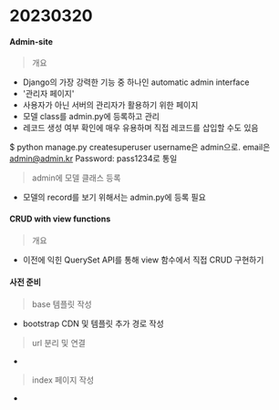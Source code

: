 # 20230320

#### Admin-site

> 개요

- Django의 가장 강력한 기능 중 하나인 automatic admin interface
- '관리자 페이지'
- 사용자가 아닌 서버의 관리자가 활용하기 위한 페이지
- 모델 class를 admin.py에 등록하고 관리
- 레코드 생성 여부 확인에 매우 유용하며 직접 레코드를 삽입할 수도 있음

$ python manage.py createsuperuser
username은 admin으로.
email은 admin@admin.kr
Password: pass1234로 통일

> admin에 모델 클래스 등록

- 모델의 record를 보기 위해서는 admin.py에 등록 필요

#### CRUD with view functions

> 개요

- 이전에 익힌 QuerySet API를 통해 view 함수에서 직접 CRUD 구현하기

#### 사전 준비

> base 템플릿 작성

- bootstrap CDN 및 템플릿 추가 경로 작성

> url 분리 및 연결

-

> index 페이지 작성

-
